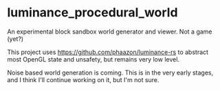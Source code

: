# luminance_procedural_world
An experimental block sandbox world generator and viewer. Not a game (yet?)

This project uses https://github.com/phaazon/luminance-rs to abstract most OpenGL state and unsafety, but remains very low level.

Noise based world generation is coming.
This is in the very early stages, and I think I'll continue working on it, but I'm not sure.
